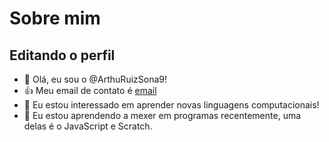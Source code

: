 # Sobre mim

## Editando o perfil

- 👋 Olá, eu sou o @ArthuRuizSona9!
- :+1: Meu email de contato é [email](arthur392br@gmail.com)
- 👀 Eu estou interessado em aprender novas linguagens computacionais!
- 🌱 Eu estou aprendendo a mexer em programas recentemente, uma delas é o JavaScript e Scratch.


<!---
ArthuRuizSona9/ArthuRuizSona9 is a ✨ special ✨ repository because its `README.md` (this file) appears on your GitHub profile.
You can click the Preview link to take a look at your changes.
--->
